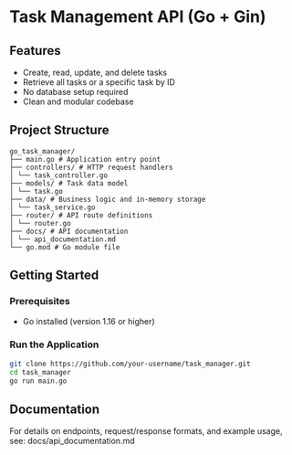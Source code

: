 # Task Management API (Go + Gin)

## Features

- Create, read, update, and delete tasks  
- Retrieve all tasks or a specific task by ID  
- No database setup required  
- Clean and modular codebase

## Project Structure
```
go_task_manager/
├── main.go # Application entry point
├── controllers/ # HTTP request handlers
│ └── task_controller.go
├── models/ # Task data model
│ └── task.go
├── data/ # Business logic and in-memory storage
│ └── task_service.go
├── router/ # API route definitions
│ └── router.go
├── docs/ # API documentation
│ └── api_documentation.md
└── go.mod # Go module file
```

## Getting Started

### Prerequisites

- Go installed (version 1.16 or higher)

### Run the Application

```bash
git clone https://github.com/your-username/task_manager.git
cd task_manager
go run main.go
```

## Documentation
For details on endpoints, request/response formats, and example usage, see:
docs/api_documentation.md
